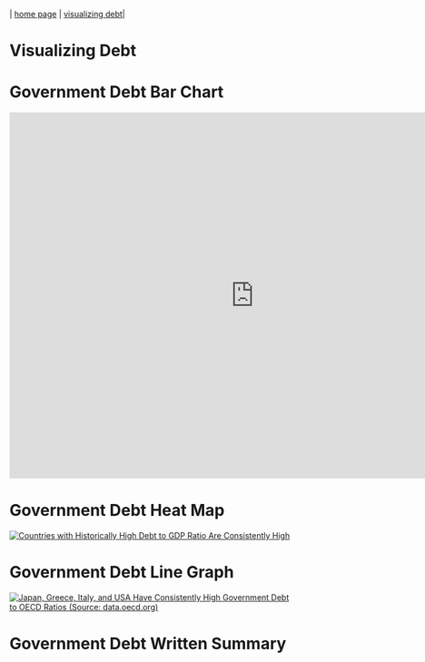 | [home page](https://laurawei6.github.io/tswd-portfolio/) | [visualizing debt](visualizing-government-debt.md)|

# Visualizing Debt
# Government Debt Bar Chart
<iframe src="https://data.oecd.org/chart/7kka" width="860" height="645" style="border: 0" mozallowfullscreen="true" webkitallowfullscreen="true" allowfullscreen="true"><a href="https://data.oecd.org/chart/7kka" target="_blank">OECD Chart: General government debt, Total, % of GDP, Annual, 2022</a></iframe>

# Government Debt Heat Map
<div class='tableauPlaceholder' id='viz1706482687683' style='position: relative'><noscript><a href='#'>
  <img alt='Countries with Historically High Debt to GDP Ratio Are Consistently High' src='https:&#47;&#47;public.tableau.com&#47;static&#47;images&#47;Bo&#47;Book1_17064826778360&#47;CountrieswithHistoricallyHighDebttoGDPRatioAreConsistentlyHigh&#47;1_rss.png' style='border: none' /></a>
</noscript>
  <object class='tableauViz'  style='display:none;'>
  <param name='host_url' value='https%3A%2F%2Fpublic.tableau.com%2F' /> 
  <param name='embed_code_version' value='3' /> 
  <param name='site_root' value='' />
  <param name='name' value='Book1_17064826778360&#47;CountrieswithHistoricallyHighDebttoGDPRatioAreConsistentlyHigh' />
  <param name='tabs' value='no' />
  <param name='toolbar' value='yes' />
  <param name='static_image' value='https:&#47;&#47;public.tableau.com&#47;static&#47;images&#47;Bo&#47;Book1_17064826778360&#47;CountrieswithHistoricallyHighDebttoGDPRatioAreConsistentlyHigh&#47;1.png' /> 
  <param name='animate_transition' value='yes' />
  <param name='display_static_image' value='yes' />
  <param name='display_spinner' value='yes' />
  <param name='display_overlay' value='yes' /><param name='display_count' value='yes' /><param name='language' value='en-US' />
  <param name='filter' value='publish=yes' />
  </object>
</div>                
<script type='text/javascript'>                    
  var divElement = document.getElementById('viz1706482687683');                    
  var vizElement = divElement.getElementsByTagName('object')[0];                    
  vizElement.style.width='100%';vizElement.style.height=(divElement.offsetWidth*0.75)+'px';                    
  var scriptElement = document.createElement('script');                    
  scriptElement.src = 'https://public.tableau.com/javascripts/api/viz_v1.js';                    
  vizElement.parentNode.insertBefore(scriptElement, vizElement);                
</script>

# Government Debt Line Graph
<div class='tableauPlaceholder' id='viz1706581105358' style='position: relative'><noscript><a href='#'><img alt='Japan, Greece, Italy, and USA Have Consistently High Government Debt to OECD Ratios (Source: data.oecd.org) ' src='https:&#47;&#47;public.tableau.com&#47;static&#47;images&#47;Bo&#47;Book2_17064893098750&#47;JapanGreeceItalyandUSAHaveConsistentlyHighGovernmentDebttoOECDRatios&#47;1_rss.png' style='border: none' /></a></noscript><object class='tableauViz'  style='display:none;'><param name='host_url' value='https%3A%2F%2Fpublic.tableau.com%2F' /> <param name='embed_code_version' value='3' /> <param name='site_root' value='' /><param name='name' value='Book2_17064893098750&#47;JapanGreeceItalyandUSAHaveConsistentlyHighGovernmentDebttoOECDRatios' /><param name='tabs' value='no' /><param name='toolbar' value='yes' /><param name='static_image' value='https:&#47;&#47;public.tableau.com&#47;static&#47;images&#47;Bo&#47;Book2_17064893098750&#47;JapanGreeceItalyandUSAHaveConsistentlyHighGovernmentDebttoOECDRatios&#47;1.png' /> <param name='animate_transition' value='yes' /><param name='display_static_image' value='yes' /><param name='display_spinner' value='yes' /><param name='display_overlay' value='yes' /><param name='display_count' value='yes' /><param name='language' value='en-US' /><param name='filter' value='publish=yes' /></object></div>                
<script type='text/javascript'>                    
  var divElement = document.getElementById('viz1706581105358');                    
  var vizElement = divElement.getElementsByTagName('object')[0];                    
  vizElement.style.width='100%';vizElement.style.height=(divElement.offsetWidth*0.75)+'px';                    
  var scriptElement = document.createElement('script');                    
  scriptElement.src = 'https://public.tableau.com/javascripts/api/viz_v1.js';                    
  vizElement.parentNode.insertBefore(scriptElement, vizElement);                
</script>

# Government Debt Written Summary
